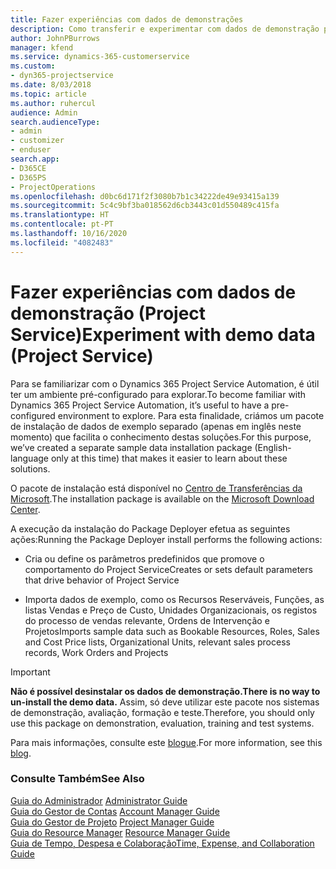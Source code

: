 ```yaml
---
title: Fazer experiências com dados de demonstrações
description: Como transferir e experimentar com dados de demonstração para o Project Service Automation.
author: JohnPBurrows
manager: kfend
ms.service: dynamics-365-customerservice
ms.custom:
- dyn365-projectservice
ms.date: 8/03/2018
ms.topic: article
ms.author: ruhercul
audience: Admin
search.audienceType:
- admin
- customizer
- enduser
search.app:
- D365CE
- D365PS
- ProjectOperations
ms.openlocfilehash: d0bc6d171f2f3080b7b1c34222de49e93415a139
ms.sourcegitcommit: 5c4c9bf3ba018562d6cb3443c01d550489c415fa
ms.translationtype: HT
ms.contentlocale: pt-PT
ms.lasthandoff: 10/16/2020
ms.locfileid: "4082483"
---
```

# <a name="experiment-with-demo-data-project-service"></a><span data-ttu-id="ba1ff-103">Fazer experiências com dados de demonstração (Project Service)</span><span class="sxs-lookup"><span data-stu-id="ba1ff-103">Experiment with demo data (Project Service)</span></span>

<span data-ttu-id="ba1ff-104">Para se familiarizar com o Dynamics 365 Project Service Automation, é útil ter um ambiente pré-configurado para explorar.</span><span class="sxs-lookup"><span data-stu-id="ba1ff-104">To become familiar with Dynamics 365 Project Service Automation, it’s useful to have a pre-configured environment to explore.</span></span> <span data-ttu-id="ba1ff-105">Para esta finalidade, criámos um pacote de instalação de dados de exemplo separado (apenas em inglês neste momento) que facilita o conhecimento destas soluções.</span><span class="sxs-lookup"><span data-stu-id="ba1ff-105">For this purpose, we’ve created a separate sample data installation package (English-language only at this time) that makes it easier to learn about these solutions.</span></span> 

<span data-ttu-id="ba1ff-106">O pacote de instalação está disponível no [Centro de Transferências da Microsoft](https://go.microsoft.com/fwlink/?linkid=859966).</span><span class="sxs-lookup"><span data-stu-id="ba1ff-106">The installation package is available on the [Microsoft Download Center](https://go.microsoft.com/fwlink/?linkid=859966).</span></span>  

<span data-ttu-id="ba1ff-107">A execução da instalação do Package Deployer efetua as seguintes ações:</span><span class="sxs-lookup"><span data-stu-id="ba1ff-107">Running the Package Deployer install performs the following actions:</span></span> 
  
-   <span data-ttu-id="ba1ff-108">Cria ou define os parâmetros predefinidos que promove o comportamento do Project Service</span><span class="sxs-lookup"><span data-stu-id="ba1ff-108">Creates or sets default parameters that drive behavior of Project Service</span></span>  
  
-   <span data-ttu-id="ba1ff-109">Importa dados de exemplo, como os Recursos Reserváveis, Funções, as listas Vendas e Preço de Custo, Unidades Organizacionais, os registos do processo de vendas relevante, Ordens de Intervenção e Projetos</span><span class="sxs-lookup"><span data-stu-id="ba1ff-109">Imports sample data such as Bookable Resources, Roles, Sales and Cost Price lists, Organizational Units, relevant sales process records, Work Orders and Projects</span></span>    
  
> [!IMPORTANT]
> <span data-ttu-id="ba1ff-110">**Não é possível desinstalar os dados de demonstração.**</span><span class="sxs-lookup"><span data-stu-id="ba1ff-110">**There is no way to un-install the demo data.**</span></span> <span data-ttu-id="ba1ff-111">Assim, só deve utilizar este pacote nos sistemas de demonstração, avaliação, formação e teste.</span><span class="sxs-lookup"><span data-stu-id="ba1ff-111">Therefore, you should only use this package on demonstration, evaluation, training and test systems.</span></span>

<span data-ttu-id="ba1ff-112">Para mais informações, consulte este [blogue](https://blogs.msdn.microsoft.com/crm/2017/10/24/microsoft-dynamics-365-for-field-service-and-project-service-automation-sample-data).</span><span class="sxs-lookup"><span data-stu-id="ba1ff-112">For more information, see this [blog](https://blogs.msdn.microsoft.com/crm/2017/10/24/microsoft-dynamics-365-for-field-service-and-project-service-automation-sample-data).</span></span>





  
### <a name="see-also"></a><span data-ttu-id="ba1ff-113">Consulte Também</span><span class="sxs-lookup"><span data-stu-id="ba1ff-113">See Also</span></span>  
 <span data-ttu-id="ba1ff-114">[Guia do Administrador](../psa/admin-guide.md) </span><span class="sxs-lookup"><span data-stu-id="ba1ff-114">[Administrator Guide](../psa/admin-guide.md) </span></span>  
 <span data-ttu-id="ba1ff-115">[Guia do Gestor de Contas](../psa/account-manager-guide.md) </span><span class="sxs-lookup"><span data-stu-id="ba1ff-115">[Account Manager Guide](../psa/account-manager-guide.md) </span></span>  
 <span data-ttu-id="ba1ff-116">[Guia do Gestor de Projeto](../psa/project-manager-guide.md) </span><span class="sxs-lookup"><span data-stu-id="ba1ff-116">[Project Manager Guide](../psa/project-manager-guide.md) </span></span>  
 <span data-ttu-id="ba1ff-117">[Guia do Resource Manager](../psa/resource-manager-guide.md) </span><span class="sxs-lookup"><span data-stu-id="ba1ff-117">[Resource Manager Guide](../psa/resource-manager-guide.md) </span></span>  
 [<span data-ttu-id="ba1ff-118">Guia de Tempo, Despesa e Colaboração</span><span class="sxs-lookup"><span data-stu-id="ba1ff-118">Time, Expense, and Collaboration Guide</span></span>](../psa/time-expense-collaboration-guide.md)
